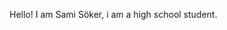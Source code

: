 Hello! I am Sami Söker, i am a high school student. 



<!---
samisoker/samisoker is a ✨ special ✨ repository because its `README.md` (this file) appears on your GitHub profile.
You can click the Preview link to take a look at your changes.
--->
